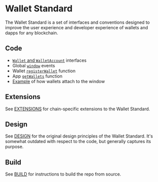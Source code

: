 # Wallet Standard

The Wallet Standard is a set of interfaces and conventions designed to improve the user experience and developer experience of wallets and dapps for any blockchain.

## Code

- [`Wallet` and `WalletAccount`](packages/core/base/src/wallet.ts) interfaces
- Global [`window`](packages/core/base/src/window.ts) events
- Wallet [`registerWallet`](packages/core/wallet/src/register.ts) function
- App [`getWallets`](packages/core/app/src/wallets.ts) function
- [Example](packages/example/wallets/src/window.ts) of how wallets attach to the window

## Extensions

See [EXTENSIONS](EXTENSIONS.md) for chain-specific extensions to the Wallet Standard.

## Design

See [DESIGN](DESIGN.md) for the original design principles of the Wallet Standard. It's somewhat outdated with respect to the code, but generally captures its purpose.

## Build

See [BUILD](BUILD.md) for instructions to build the repo from source.
